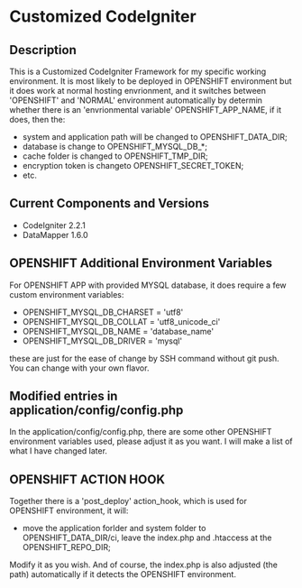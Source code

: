 # Customized CodeIgniter
## Description
This is a Customized CodeIgniter Framework for my specific working environment. It is most likely to be deployed in OPENSHIFT environment but it does work at normal hosting envrionment, and it switches between 'OPENSHIFT' and 'NORMAL' environment automatically by determin whether there is an 'envrionmental variable' OPENSHIFT_APP_NAME, if it does, then the:
* system and application path will be changed to OPENSHIFT_DATA_DIR;
* database is change to OPENSHIFT_MYSQL_DB_*;
* cache folder is changed to OPENSHIFT_TMP_DIR;
* encryption token is changeto OPENSHIFT_SECRET_TOKEN;
* etc.

## Current Components and Versions
* CodeIgniter 2.2.1
* DataMapper 1.6.0

## OPENSHIFT Additional Environment Variables
For OPENSHIFT APP with provided MYSQL database, it does require a few custom environment variables:
* OPENSHIFT_MYSQL_DB_CHARSET = 'utf8'
* OPENSHIFT_MYSQL_DB_COLLAT = 'utf8_unicode_ci'
* OPENSHIFT_MYSQL_DB_NAME = 'database_name'
* OPENSHIFT_MYSQL_DB_DRIVER = 'mysql'

these are just for the ease of change by SSH command without git push. You can change with your own flavor.

## Modified entries in application/config/config.php
In the application/config/config.php, there are some other OPENSHIFT environment variables used, please adjust it as you want. I will make a list of what I have changed later.

## OPENSHIFT ACTION HOOK
Together there is a 'post_deploy' action_hook, which is used for OPENSHIFT environment, it will:
* move the application forlder and system folder to OPENSHIFT_DATA_DIR/ci, leave the index.php and .htaccess at the OPENSHIFT_REPO_DIR;

Modify it as you wish. And of course, the index.php is also adjusted (the path) automatically if it detects the OPENSHIFT environment.